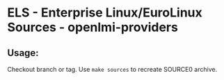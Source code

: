 # ELS - Enterprise Linux/EuroLinux Sources - openlmi-providers
 
## Usage:
  Checkout branch or tag. Use `make sources` to recreate  SOURCE0 archive.
